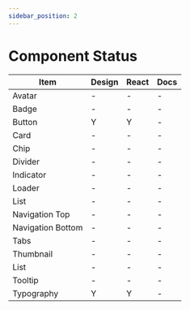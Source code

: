 ```yaml
---
sidebar_position: 2
---
```


# Component Status

| Item              | Design | React | Docs |
| ----------------- | ------ | ----- | ---- |
| Avatar            | -      | -     | -    |
| Badge             | -      | -     | -    |
| Button            | Y      | Y     | -    |
| Card              | -      | -     | -    |
| Chip              | -      | -     | -    |
| Divider           | -      | -     | -    |
| Indicator         | -      | -     | -    |
| Loader            | -      | -     | -    |
| List              | -      | -     | -    |
| Navigation Top    | -      | -     | -    |
| Navigation Bottom | -      | -     | -    |
| Tabs              | -      | -     | -    |
| Thumbnail         | -      | -     | -    |
| List              | -      | -     | -    |
| Tooltip           | -      | -     | -    |
| Typography        | Y      | Y     | -    |
